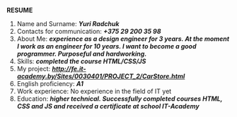 **RESUME**
1. Name and Surname: ***Yuri Radchuk***
2. Contacts for communication: ***+375 29 200 35 98***
3. About Me: ***experience as a design engineer for 3 years. At the moment I work as an engineer for 10 years. I want to become a good programmer. Purposeful and hardworking.***
4. Skills: ***completed the course HTML/CSS/JS***
5. My project: ***http://fe.it-academy.by/Sites/0030401/PROJECT_2/CarStore.html***
6. English proficiency: ***А1***
7. Work experience: No experience in the field of IT yet
8. Education: ***higher technical. Successfully сompleted courses HTML, CSS and JS and received a certificate at school IT-Academy*** 
